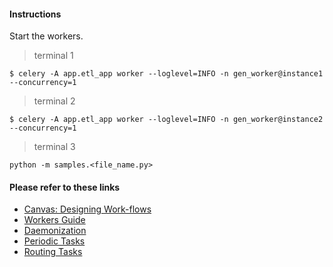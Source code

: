#### Instructions
Start the workers.
> terminal 1
```
$ celery -A app.etl_app worker --loglevel=INFO -n gen_worker@instance1 --concurrency=1
```
> terminal 2
```
$ celery -A app.etl_app worker --loglevel=INFO -n gen_worker@instance2 --concurrency=1
```
> terminal 3
 ```
 python -m samples.<file_name.py>
 ```


#### Please refer to these links

-   [Canvas: Designing Work-flows](https://docs.celeryproject.org/en/stable/userguide/canvas.html)
-   [Workers Guide](https://docs.celeryproject.org/en/stable/userguide/workers.html)
-   [Daemonization](https://docs.celeryproject.org/en/stable/userguide/daemonizing.html)
-   [Periodic Tasks](https://docs.celeryproject.org/en/stable/userguide/periodic-tasks.html)
-   [Routing Tasks](https://docs.celeryproject.org/en/stable/userguide/routing.html)
